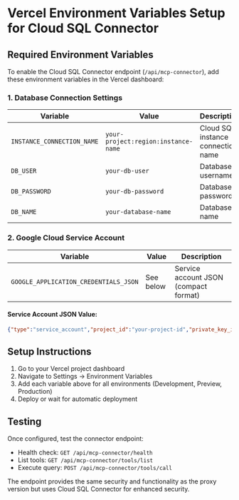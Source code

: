 # Vercel Environment Variables Setup for Cloud SQL Connector

## Required Environment Variables

To enable the Cloud SQL Connector endpoint (`/api/mcp-connector`), add these environment variables in the Vercel dashboard:

### 1. Database Connection Settings

| Variable | Value | Description |
|----------|-------|-------------|
| `INSTANCE_CONNECTION_NAME` | `your-project:region:instance-name` | Cloud SQL instance connection name |
| `DB_USER` | `your-db-user` | Database username |
| `DB_PASSWORD` | `your-db-password` | Database password |
| `DB_NAME` | `your-database-name` | Database name |

### 2. Google Cloud Service Account

| Variable | Value | Description |
|----------|-------|-------------|
| `GOOGLE_APPLICATION_CREDENTIALS_JSON` | See below | Service account JSON (compact format) |

#### Service Account JSON Value:
```json
{"type":"service_account","project_id":"your-project-id","private_key_id":"your-private-key-id","private_key":"-----BEGIN PRIVATE KEY-----\nYOUR_PRIVATE_KEY_CONTENT\n-----END PRIVATE KEY-----\n","client_email":"your-service-account@your-project.iam.gserviceaccount.com","client_id":"your-client-id","auth_uri":"https://accounts.google.com/o/oauth2/auth","token_uri":"https://oauth2.googleapis.com/token","auth_provider_x509_cert_url":"https://www.googleapis.com/oauth2/v1/certs","client_x509_cert_url":"https://www.googleapis.com/robot/v1/metadata/x509/your-service-account%40your-project.iam.gserviceaccount.com","universe_domain":"googleapis.com"}
```

## Setup Instructions

1. Go to your Vercel project dashboard
2. Navigate to Settings → Environment Variables
3. Add each variable above for all environments (Development, Preview, Production)
4. Deploy or wait for automatic deployment

## Testing

Once configured, test the connector endpoint:

- Health check: `GET /api/mcp-connector/health`
- List tools: `GET /api/mcp-connector/tools/list`
- Execute query: `POST /api/mcp-connector/tools/call`

The endpoint provides the same security and functionality as the proxy version but uses Cloud SQL Connector for enhanced security.
